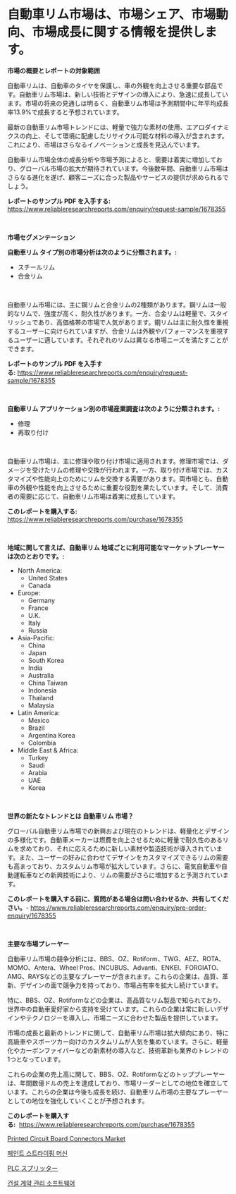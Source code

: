 <p><h1>自動車リム市場は、市場シェア、市場動向、市場成長に関する情報を提供します。</h1></p><p><strong>市場の概要とレポートの対象範囲</strong></p>
<p><p>自動車リムは、自動車のタイヤを保護し、車の外観を向上させる重要な部品です。自動車リム市場は、新しい技術とデザインの導入により、急速に成長しています。市場の将来の見通しは明るく、自動車リム市場は予測期間中に年平均成長率13.9%で成長すると予想されています。</p><p>最新の自動車リム市場トレンドには、軽量で強力な素材の使用、エアロダイナミクスの向上、そして環境に配慮したリサイクル可能な材料の導入が含まれます。これにより、市場はさらなるイノベーションと成長を見込んでいます。</p><p>自動車リム市場全体の成長分析や市場予測によると、需要は着実に増加しており、グローバル市場の拡大が期待されています。今後数年間、自動車リム市場はさらなる進化を遂げ、顧客ニーズに合った製品やサービスの提供が求められるでしょう。</p></p>
<p><strong>レポートのサンプル PDF を入手する:</strong> <a href="https://www.reliableresearchreports.com/enquiry/request-sample/1678355">https://www.reliableresearchreports.com/enquiry/request-sample/1678355</a></p>
<p>&nbsp;</p>
<p><strong>市場セグメンテーション</strong></p>
<p><strong>自動車リム タイプ別の市場分析は次のように分類されます。:</strong></p>
<p><ul><li>スチールリム</li><li>合金リム</li></ul></p>
<p>&nbsp;</p>
<p><p>自動車リム市場には、主に鋼リムと合金リムの2種類があります。鋼リムは一般的なリムで、強度が高く、耐久性があります。一方、合金リムは軽量で、スタイリッシュであり、高価格帯の市場で人気があります。鋼リムは主に耐久性を重視するユーザーに向けられていますが、合金リムは外観やパフォーマンスを重視するユーザーに適しています。それぞれのリムは異なる市場ニーズを満たすことができます。</p></p>
<p><strong>レポートのサンプル PDF を入手する:</strong>&nbsp;<a href="https://www.reliableresearchreports.com/enquiry/request-sample/1678355">https://www.reliableresearchreports.com/enquiry/request-sample/1678355</a></p>
<p>&nbsp;</p>
<p><strong> 自動車リム アプリケーション別の市場産業調査は次のように分類されます。:</strong></p>
<p><ul><li>修理</li><li>再取り付け</li></ul></p>
<p>&nbsp;</p>
<p><p>自動車リム市場は、主に修理や取り付け市場に適用されます。修理市場では、ダメージを受けたリムの修理や交換が行われます。一方、取り付け市場では、カスタマイズや性能向上のためにリムを交換する需要があります。両市場とも、自動車の外観や性能を向上させるために重要な役割を果たしています。そして、消費者の需要に応じて、自動車リム市場は着実に成長しています。</p></p>
<p><strong>このレポートを購入する:</strong>&nbsp; <a href="https://www.reliableresearchreports.com/purchase/1678355">https://www.reliableresearchreports.com/purchase/1678355</a></p>
<p>&nbsp;</p>
<p><strong>地域に関して言えば、自動車リム 地域ごとに利用可能なマーケットプレーヤーは次のとおりです。:</strong></p>
<p><ul>
    <li>
        North America:
        <ul>
            <li>United States</li>
            <li>Canada</li>
        </ul>
    </li>
    <li>
        Europe:
        <ul>
            <li>Germany</li>
            <li>France</li>
            <li>U.K.</li>
            <li>Italy</li>
            <li>Russia</li>
        </ul>
    </li>
    <li>
        Asia-Pacific:
        <ul>
            <li>China</li>
            <li>Japan</li>
            <li>South Korea</li>
            <li>India</li>
            <li>Australia</li>
            <li>China Taiwan</li>
            <li>Indonesia</li>
            <li>Thailand</li>
            <li>Malaysia</li>
        </ul>
    </li>
    <li>
        Latin America:
        <ul>
            <li>Mexico</li>
            <li>Brazil</li>
            <li>Argentina Korea</li>
            <li>Colombia</li>
        </ul>
    </li>
    <li>
        Middle East & Africa:
        <ul>
            <li>Turkey</li>
            <li>Saudi</li>
            <li>Arabia</li>
            <li>UAE</li>
            <li>Korea</li>
        </ul>
    </li>
    </ul></p>
<p>&nbsp;</p>
<p><strong>世界の新たなトレンドとは 自動車リム 市場？</strong></p>
<p><p>グローバル自動車リム市場での新興および現在のトレンドは、軽量化とデザインの多様化です。自動車メーカーは燃費を向上させるために軽量で耐久性のあるリムを求めており、それに応えるために新しい素材や製造技術が導入されています。また、ユーザーの好みに合わせてデザインをカスタマイズできるリムの需要も高まっており、カスタムリム市場が拡大しています。さらに、電気自動車や自動運転車などの新興技術により、リムの需要がさらに増加すると予測されています。</p></p>
<p><strong>このレポートを購入する前に、質問がある場合は問い合わせるか、共有してください。</strong>- <a href="https://www.reliableresearchreports.com/enquiry/pre-order-enquiry/1678355">https://www.reliableresearchreports.com/enquiry/pre-order-enquiry/1678355</a></p>
<p>&nbsp;</p>
<p><strong>主要な市場プレーヤー</strong></p>
<p><p>自動車リム市場の競争分析には、BBS、OZ、Rotiform、TWG、AEZ、ROTA、MOMO、Antera、Wheel Pros、INCUBUS、Advanti、ENKEI、FORGIATO、AMG、RAYSなどの主要なプレーヤーが含まれます。これらの企業は、品質、革新、デザインの面で競争力を持っており、市場占有率を拡大し続けています。</p><p>特に、BBS、OZ、Rotiformなどの企業は、高品質なリム製品で知られており、世界中の自動車愛好家から支持を受けています。これらの企業は常に新しいデザインやテクノロジーを導入し、市場ニーズに合わせた製品を提供しています。</p><p>市場の成長と最新のトレンドに関して、自動車リム市場は拡大傾向にあり、特に高級車やスポーツカー向けのカスタムリムが人気を集めています。さらに、軽量化やカーボンファイバーなどの新素材の導入など、技術革新も業界のトレンドの1つとなっています。</p><p>これらの企業の売上高に関して、BBS、OZ、Rotiformなどのトッププレーヤーは、年間数億ドルの売上を達成しており、市場リーダーとしての地位を確立しています。これらの企業は今後も成長を続け、自動車リム市場の主要なプレーヤーとしての地位を強化していくことが予想されます。</p></p>
<p><strong>このレポートを購入する:</strong>&nbsp;&nbsp;<a href="https://www.reliableresearchreports.com/purchase/1678355">https://www.reliableresearchreports.com/purchase/1678355</a></p>
<p><p><a href="https://github.com/Sinjinluong3e0awx2m195k76/Market-Research-Report-List-1/blob/main/printed-circuit-board-connectors-market.md">Printed Circuit Board Connectors Market</a></p><p><a href="https://medium.com/@fredajerde/%ED%8E%98%EC%9D%B8%ED%8A%B8-%EC%8A%A4%ED%8A%B8%EB%9D%BC%EC%9D%B4%ED%95%91-%EA%B8%B0%EA%B3%84-%EC%8B%9C%EC%9E%A5-%EC%8B%9C%EC%9E%A5-%EC%A0%90%EC%9C%A0%EC%9C%A8-%EC%8B%9C%EC%9E%A5-%EB%8F%99%ED%96%A5-%EB%B0%8F-%EB%AF%B8%EB%9E%98-%EC%84%B1%EC%9E%A5-%ED%83%90%EC%83%89-d9ae8c04bbbf">페인트 스트라이핑 머신</a></p><p><a href="https://medium.com/@alliegrater55/plc%E3%82%B9%E3%83%97%E3%83%AA%E3%83%83%E3%82%BF%E3%83%BC%E5%B8%82%E5%A0%B4%E3%81%AE%E5%B1%95%E6%9C%9B-%E7%94%A3%E6%A5%AD%E6%A6%82%E8%A6%81%E3%81%A8%E4%BA%88%E6%B8%AC-2024%E5%B9%B4%E3%81%8B%E3%82%892031%E5%B9%B4-587558881b21">PLC スプリッター</a></p><p><a href="https://medium.com/@treyhettinger2023/%EA%B1%B4%EC%84%A4-%EA%B3%84%EC%95%BD-%EA%B4%80%EB%A6%AC-%EC%86%8C%ED%94%84%ED%8A%B8%EC%9B%A8%EC%96%B4-%EC%8B%9C%EC%9E%A5-%EB%B6%84%EC%84%9D-%EA%B7%B8%EC%9D%98-cagr-%EC%8B%9C%EC%9E%A5-%EC%84%B8%EB%B6%84%ED%99%94-%EB%B0%8F-%EC%A0%84-%EC%84%B8%EA%B3%84-%EC%82%B0%EC%97%85-%EA%B0%9C%EC%9A%94-6306d3a49a53">건설 계약 관리 소프트웨어</a></p></p>